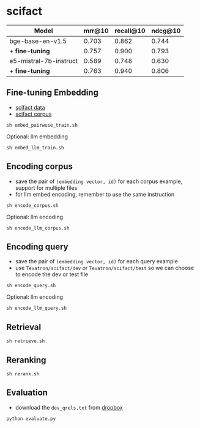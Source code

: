 # scifact


| Model                  | mrr@10 | recall@10 | ndcg@10 |
|------------------------|--------|-----------|---------|
| bge-base-en-v1.5       | 0.703  | 0.862     | 0.744   |
| + **fine-tuning**      | 0.757  | 0.900     | 0.793   |
| e5-mistral-7b-instruct | 0.589  | 0.748     | 0.630   |
| + **fine-tuning**      | 0.763  | 0.940     | 0.806   |


## Fine-tuning Embedding
- [scifact data](https://huggingface.co/datasets/Tevatron/scifact)
- [scifact corpus](https://huggingface.co/datasets/Tevatron/scifact-corpus)

```shell
sh embed_pairwuse_train.sh
```

Optional: llm embedding
```shell
sh embed_llm_train.sh
```

## Encoding corpus
- save the pair of `(embedding vector, id)` for each corpus example, support for multiple files
- for llm embed encoding, remember to use the same instruction

```shell
sh encode_corpus.sh
```

Optional: llm encoding
```shell
sh encode_llm_corpus.sh
```

## Encoding query
- save the pair of `(embedding vector, id)` for each query example
- use `Tevatron/scifact/dev` or `Tevatron/scifact/test` so we can choose to encode the dev or test file

```shell
sh encode_query.sh
```

Optional: llm encoding
```shell
sh encode_llm_query.sh
```

## Retrieval
```shell
sh retrieve.sh
```

## Reranking
```shell
sh rerank.sh
```

## Evaluation
- download the `dev_qrels.txt` from [dropbox](https://www.dropbox.com/s/lpq8mfynqzsuyy5/dev_qrels.txt)
```shell
python evaluate.py
```
